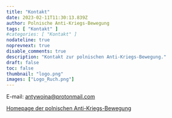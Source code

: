 ```yaml
---
title: "Kontakt"
date: 2023-02-11T11:30:13.839Z
author: Polnische Anti-Kriegs-Bewegung
tags: [ "Kontakt" ]
#categories: [ "Kontakt" ]
nodateline: true
noprevnext: true
disable_comments: true
description: "Kontakt zur polnischen Anti-Kriegs-Bewegung."
draft: false
toc: false
thumbnail: "logo.png"
images: ["Logo_Ruch.png"]
---
```

E-mail: antywojna@protonmail.com


[Homepage der polnischen Anti-Kriegs-Bewegung](https://polskiruchantywojenny.com "Homepage der polnischen Anti-Kriegs-Bewegung")

